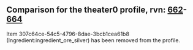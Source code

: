## Comparison for the theater0 profile, rvn: [662](https://github.com/PRO100KatYT/FortniteProfileRevisions/tree/main/profiles/theater0/662%20theater0.json)-[664](https://github.com/PRO100KatYT/FortniteProfileRevisions/tree/main/profiles/theater0/664%20theater0.json)

Item 307c64ce-54c5-4796-8dae-3bcb1cea61b8 (Ingredient:ingredient_ore_silver) has been removed from the profile.
<br><br>

